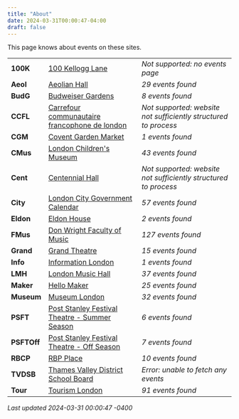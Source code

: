 ```yaml
---
title: "About"
date: 2024-03-31T00:00:47-04:00
draft: false
---
```


This page knows about events on these sites.

|   |       | |
|:--------------|:------|:--|
| **100K** | [100 Kellogg Lane]() | *Not supported: no events page*
| **Aeol** | [Aeolian Hall](https://aeolianhall.ca/events/) | *29 events found*
| **BudG** | [Budweiser Gardens](https://www.budweisergardens.com/events) | *8 events found*
| **CCFL** | [Carrefour communautaire francophone de london]() | *Not supported: website not sufficiently structured to process*
| **CGM** | [Covent Garden Market](https://coventmarket.com/events/) | *1 events found*
| **CMus** | [London Children's Museum](https://www.londonchildrensmuseum.ca/events) | *43 events found*
| **Cent** | [Centennial Hall]() | *Not supported: website not sufficiently structured to process*
| **City** | [London City Government Calendar](https://london.ca/government/calendar) | *57 events found*
| **Eldon** | [Eldon House](https://eldonhouse.ca/events/) | *2 events found*
| **FMus** | [Don Wright Faculty of Music](http://www.events.westernu.ca/events/music/) | *127 events found*
| **Grand** | [Grand Theatre](https://www.grandtheatre.com/events) | *15 events found*
| **Info** | [Information London](https://www.informationlondon.ca/Event/List) | *1 events found*
| **LMH** | [London Music Hall](http://londonmusichall.com/upcoming-events/) | *37 events found*
| **Maker** | [Hello Maker](https://www.hellomaker.ca/events) | *25 events found*
| **Museum** | [Museum London](https://museumlondon.ca/programs-events) | *32 events found*
| **PSFT** | [Post Stanley Festival Theatre - Summer Season](https://psft.ca/schedule/summer-season/) | *6 events found*
| **PSFTOff** | [Post Stanley Festival Theatre - Off Season](https://psft.ca/schedule/off-season-events/) | *7 events found*
| **RBCP** | [RBP Place](https://www.rbcplacelondon.com/events) | *10 events found*
| **TVDSB** | [Thames Valley District School Board](https://calendar.tvdsb.ca/) | *Error: unable to fetch any events*
| **Tour** | [Tourism London](https://www.londontourism.ca/events/all-events) | *91 events found*

_Last updated 2024-03-31 00:00:47 -0400_
